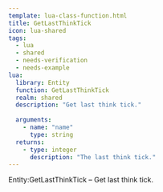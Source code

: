 ```yaml
---
template: lua-class-function.html
title: GetLastThinkTick
icon: lua-shared
tags:
  - lua
  - shared
  - needs-verification
  - needs-example
lua:
  library: Entity
  function: GetLastThinkTick
  realm: shared
  description: "Get last think tick."
  
  arguments:
    - name: "name"
      type: string
  returns:
    - type: integer
      description: "The last think tick."
---
```


<div class="lua__search__keywords">
Entity:GetLastThinkTick &#x2013; Get last think tick.
</div>
